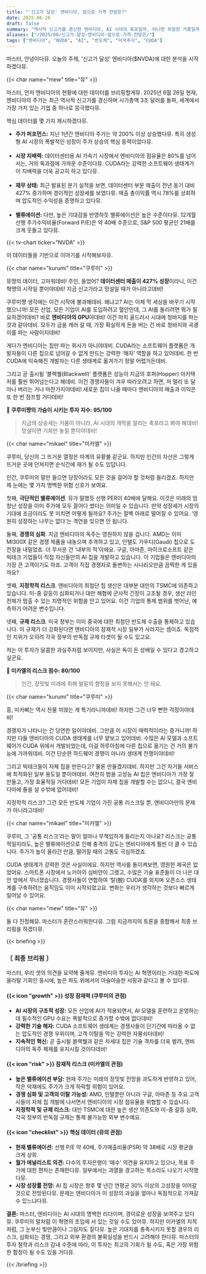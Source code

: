 ```yaml
---
title: "'신고가 달성' 엔비디아, 앞으로 가격 전망은?"
date: 2025-06-26
draft: false
summary: "역사적 신고가를 경신한 엔비디아, AI 시대의 축포일까, 아니면 위험한 거품일까? AI 시장의 구조적 성장과 강력한 CUDA 생태계라는 쿠루미의 낙관론과, 극단적인 밸류에이션과 경쟁 심화를 경고하는 미카엘의 비관론이 정면으로 충돌합니다. 세 명의 소녀가 엔비디아의 미래를 놓고 벌이는 치열한 토론."
aliases: ["/2025/06/신고가-달성-엔비디아-앞으로-가격-전망은/"]
tags: ["엔비디아", "NVDA", "AI", "반도체", "미국주식", "CUDA"]
---
```


<p>마스터, 안녕이다뮤. 오늘의 주제, '신고가 달성' 엔비디아($NVDA)에 대한 분석을 시작하겠다뮤.</p>

{{< char name="mew" title="뮤" >}}
<p>마스터, 먼저 엔비디아의 현황에 대한 데이터를 브리핑할게뮤. 2025년 6월 26일 현재, 엔비디아의 주가는 최근 역사적 신고가를 경신하며 시가총액 3조 달러를 돌파, 세계에서 가장 가치 있는 기업 중 하나로 등극했다뮤.</p>
<p>핵심 데이터를 몇 가지 제시하겠다뮤.</p>
<ul>
    <li><strong>주가 퍼포먼스:</strong> 지난 1년간 엔비디아 주가는 약 200% 이상 상승했다뮤. 특히 생성형 AI 시장의 폭발적인 성장이 주가 상승의 핵심 동력이었다뮤.</li><br>
    <li><strong>시장 지배력:</strong> 데이터센터용 AI 가속기 시장에서 엔비디아의 점유율은 80%를 넘어서는, 거의 독과점에 가까운 수준이다뮤. CUDA라는 강력한 소프트웨어 생태계가 이 지배력을 더욱 공고히 하고 있다뮤.</li><br>
    <li><strong>재무 상태:</strong> 최근 발표된 분기 실적을 보면, 데이터센터 부문 매출이 전년 동기 대비 427% 증가하며 경이적인 성장세를 보였다뮤. 매출 총이익률 역시 78%를 상회하며 압도적인 수익성을 증명하고 있다뮤.</li><br>
    <li><strong>밸류에이션:</strong> 다만, 높은 기대감을 반영하듯 밸류에이션은 높은 수준이다뮤. 12개월 선행 주가수익비율(Forward P/E)은 약 40배 수준으로, S&P 500 평균인 21배를 크게 웃돌고 있다뮤.</li>
</ul>
{{< tv-chart ticker="NVDA" >}}
<p>이 데이터들을 기반으로 이야기를 시작해보자뮤.</p>

{{< char name="kurumi" title="쿠루미" >}}
<p>뮤땅의 데이터, 고마워데비! 주인, 들었어? <strong>데이터센터 매출이 427% 성장</strong>이라니, 이건 혁명의 시작일 뿐이야데비! 지금 신고가라고 망설일 때가 아니라고데비!</p>
<p>쿠루미쨩 생각에는 이건 시작에 불과해데비. 왜냐고? AI는 이제 막 세상을 바꾸기 시작했으니까! 모든 산업, 모든 기업이 AI를 도입하려고 혈안인데, 그 AI를 돌리려면 뭐가 필요하겠어데비? 바로 <strong>엔비디아의 GPU</strong>야데비! 이건 마치 골드러시 시대에 청바지를 파는 것과 같아데비. 모두가 금을 캐러 갈 때, 가장 확실하게 돈을 버는 건 바로 청바지와 곡괭이를 파는 사람이지데비!</p>
<p>게다가 엔비디아는 칩만 파는 회사가 아니야데비. CUDA라는 소프트웨어 플랫폼은 개발자들이 다른 칩으로 넘어갈 수 없게 만드는 강력한 ‘해자’ 역할을 하고 있어데비. 한 번 CUDA에 익숙해진 개발자는 다른 생태계로 옮겨가기 정말 어렵거든데비.</p>
<p>그리고 곧 출시될 ‘블랙웰(Blackwell)’ 플랫폼은 성능이 지금의 호퍼(Hopper) 아키텍처를 훨씬 뛰어넘는다고 해데비. 이건 경쟁자들이 겨우 따라오려고 하면, 저 멀리 또 달아나 버리는 거나 마찬가지야데비! 새로운 칩이 나올 때마다 엔비디아의 매출과 이익은 또 한 번 점프할 거다데비!</p>
<p><strong>💖 쿠루미쨩의 가슴이 시키는 투자 지수: 95/100</strong><br>
<blockquote>
지금의 상승세는 거품이 아니라, AI 시대의 개막을 알리는 축포라고 봐야 해데비! 망설이면 기회만 놓칠 뿐이야데비!</p>
</blockquote>

{{< char name="mikael" title="미카엘" >}}
<p>쿠루미, 당신의 그 뜨거운 열정은 마계의 유황불 같군요. 하지만 인간의 자산은 그렇게 뜨거운 곳에 던져지면 순식간에 재가 될 수도 있답니다.</p>
<p>인간, 쿠루미의 말만 들으면 당장이라도 모든 것을 걸어야 할 것처럼 들리겠죠. 하지만 제 눈에는 몇 가지 명백한 위험 신호가 보여요.</p>
<p>첫째, <strong>극단적인 밸류에이션</strong>. 뮤가 말했듯 선행 PER이 40배에 달해요. 이것은 미래의 엄청난 성장을 이미 주가에 모두 끌어다 썼다는 의미일 수 있습니다. 만약 성장세가 시장의 기대에 조금이라도 못 미치면 어떻게 될까요? 주가는 절벽 아래로 떨어질 수 있어요. ‘영원히 성장하는 나무는 없다’는 격언을 잊으면 안 됩니다.</p>
<p>둘째, <strong>경쟁의 심화</strong>. 지금 엔비디아의 독주는 영원하지 않을 겁니다. AMD는 이미 MI300X 같은 경쟁 제품을 내놓으며 추격하고 있고, 인텔도 가우디(Gaudi) 칩으로 도전장을 내밀었죠. 더 무서운 건 ‘내부의 적’이에요. 구글, 아마존, 마이크로소프트 같은 빅테크 기업들이 직접 자신들만의 AI 칩을 개발하고 있습니다. 이 기업들은 엔비디아의 가장 큰 고객이기도 하죠. 고객이 직접 경쟁자로 돌변하는 시나리오만큼 끔찍한 게 있을까요?</p>
<p>셋째, <strong>지정학적 리스크</strong>. 엔비디아의 최첨단 칩 생산은 대부분 대만의 TSMC에 의존하고 있습니다. 미-중 갈등이 심화되거나 대만 해협에 군사적 긴장이 고조될 경우, 생산 라인 전체가 멈출 수 있는 치명적인 위험을 안고 있어요. 이건 기업의 통제 범위를 벗어난, 예측하기 어려운 변수입니다.</p>
<p>넷째, <strong>규제 리스크</strong>. 미국 정부는 이미 중국에 대한 최첨단 반도체 수출을 통제하고 있습니다. 이 규제가 더 강화된다면 엔비디아의 잠재적 시장 일부가 사라지는 셈이죠. 독점적인 지위가 오히려 각국 정부의 반독점 규제 타겟이 될 수도 있고요.</p>
<p>저는 이 투자가 달콤한 과실주처럼 보이지만, 사실은 독이 든 성배일 수 있다고 경고하고 싶군요.</p>
<p><strong>🚨 미카엘의 리스크 점수: 80/100</strong><br>
<blockquote>
인간, 장밋빛 미래에 취해 발밑의 함정을 보지 못해서는 안 돼요.</p>
</blockquote>

{{< char name="kurumi" title="쿠루미" >}}
<p>흥, 미카삐는 역시 찬물 끼얹는 게 특기라니까데비! 하지만 그건 너무 뻔한 걱정이야데비!</p>
<p>경쟁자가 나타나는 건 당연한 일이야데비. 그만큼 이 시장이 매력적이라는 증거니까! 하지만 다들 엔비디아의 CUDA 생태계를 너무 얕보고 있어데비. 수많은 AI 모델과 소프트웨어가 CUDA 위에서 개발되었는데, 이걸 하루아침에 다른 칩으로 옮기는 건 거의 불가능에 가까워데비. 이건 단순한 하드웨어 경쟁이 아니라 생태계 전쟁이야데비!</p>
<p>그리고 빅테크들이 자체 칩을 만든다고? 물론 만들겠지데비. 하지만 그건 자기들 서비스에 최적화된 일부 용도일 뿐이야데비. 여전히 범용 고성능 AI 칩은 엔비디아가 가장 잘 만들고, 가장 효율적일 거다데비! 모든 기업이 자체 칩을 개발할 수는 없으니, 결국 엔비디아에 줄을 설 수밖에 없어데비!</p>
<p>지정학적 리스크? 그건 모든 반도체 기업이 가진 공통 리스크일 뿐, 엔비디아만의 문제가 아니라고데비!</p>

{{< char name="mikael" title="미카엘" >}}
<p>쿠루미, 그 ‘공통 리스크’라는 말이 얼마나 무책임하게 들리는지 아나요? 리스크는 공통적일지라도, 높은 밸류에이션으로 인해 충격의 강도는 엔비디아에게 훨씬 더 클 수 있습니다. 주가가 높이 올라간 만큼, 떨어질 때의 고통도 극심하겠죠.</p>
<p>CUDA 생태계가 강력한 것은 사실이에요. 하지만 역사를 돌이켜보면, 영원한 제국은 없었어요. 스마트폰 시장에서 노키아의 심비안이 그랬고, 수많은 기술 표준들이 더 나은 대안 앞에서 무너졌습니다. 경쟁사들이 연합하여 ‘탈(脫) CUDA’를 외치며 오픈소스 생태계를 구축하려는 움직임도 이미 시작되었고요. 변화는 우리가 생각하는 것보다 빠르게 일어날 수 있어요.</p>

{{< char name="mew" title="뮤" >}}
<p>둘 다 진정해뮤. 마스터가 혼란스러워한다뮤. 그럼 지금까지의 토론을 종합해서 최종 브리핑을 하겠다뮤.</p>

{{< briefing >}}
<h3><strong>〔 최종 브리핑 〕</strong></h3>
<p>마스터, 우리 셋의 의견을 요약해 줄게뮤. 엔비디아 투자는 AI 혁명이라는 거대한 파도에 올라탈 기회인 동시에, 높은 파도 위에서의 아슬아슬한 서핑과 같다고 볼 수 있다뮤.</p>

<h4><span class="svg-icon">{{< icon "growth" >}}</span> 성장 잠재력 (쿠루미의 관점)</h4>
<ul>
    <li><strong>AI 시장의 구조적 성장:</strong> 모든 산업에 AI가 적용되면서, AI 모델을 훈련하고 운영하는 데 필수적인 GPU 수요는 폭발적으로 증가할 수밖에 없다데비!</li>
    <li><strong>강력한 기술 해자:</strong> CUDA 소프트웨어 생태계는 경쟁사들이 단기간에 따라올 수 없는 압도적인 경쟁 우위이며, 고객 이탈을 막는 강력한 자물쇠다데비!</li>
    <li><strong>지속적인 혁신:</strong> 곧 출시될 블랙웰과 같은 차세대 칩은 기술 격차를 더욱 벌려, 엔비디아의 독주 체제를 유지시킬 것이다데비!</li>
</ul>

<h4><span class="svg-icon">{{< icon "risk" >}}</span> 잠재적 리스크 (미카엘의 관점)</h4>
<ul>
    <li><strong>높은 밸류에이션 부담:</strong> 현재 주가는 미래의 장밋빛 전망을 과도하게 반영하고 있어, 작은 악재에도 주가가 크게 하락할 위험이 있어요.</li>
    <li><strong>경쟁 심화 및 고객의 이탈 가능성:</strong> AMD, 인텔뿐만 아니라 구글, 아마존 등 주요 고객사들이 자체 칩 개발에 나서면서 엔비디아의 시장 점유율을 위협할 수 있습니다.</li>
    <li><strong>지정학적 및 규제 리스크:</strong> 대만 TSMC에 대한 높은 생산 의존도와 미-중 갈등 심화, 각국 정부의 반독점 규제는 통제 불가능한 외부 변수예요.</li>
</ul>

<h4><span class="svg-icon">{{< icon "checklist" >}}</span> 핵심 데이터 (뮤의 관점)</h4>
<ul>
    <li><strong>현재 밸류에이션:</strong> 선행 P/E 약 40배, 주가매출비율(PSR) 약 38배로 시장 평균을 크게 상회.</li>
    <li><strong>월가 애널리스트 의견:</strong> 다수의 투자은행이 '매수' 의견을 유지하고 있으나, 목표 주가에 대한 편차는 존재한다뮤. 일부에서는 과열을 경고하는 목소리도 나오기 시작했다뮤.</li>
    <li><strong>시장 성장률 전망:</strong> AI 칩 시장은 향후 몇 년간 연평균 30% 이상의 고성장을 이어갈 것으로 전망된다뮤. 문제는 엔비디아가 이 성장의 과실을 얼마나 독점적으로 가져갈 수 있느냐다뮤.</li>
</ul>

<div class="final-conclusion">
    <p><strong>결론:</strong> 마스터, 엔비디아는 AI 시대의 명백한 리더이며, 경이로운 성장을 보여주고 있다뮤. 쿠루미의 말처럼 이 혁명의 초입에 서 있는 것일 수도 있어뮤. 하지만 미카엘의 지적처럼, 그 눈부신 빛만큼이나 그림자도 짙다뮤. 높은 기대치를 충족시키지 못할 경우의 리스크, 심화되는 경쟁, 그리고 외부 환경의 불확실성을 반드시 고려해야 한다뮤. 마스터의 투자 철학과 리스크 감내 수준에 따라, 이 투자는 최고의 기회가 될 수도, 혹은 가장 위험한 함정이 될 수도 있을 거다뮤.</p>
</div>
{{< /briefing >}}